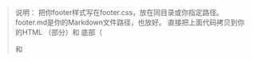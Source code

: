 > 说明：
把你footer样式写在footer.css，放在同目录或你指定路径。
footer.md是你的Markdown文件路径，也放好。
直接把上面代码拷贝到你的HTML <head>（<link>部分）和 <body>底部（<footer>和<script>部分）即可。

```html
<!-- 载入footer专用CSS -->
<link rel="stylesheet" href="footer.css" />
```

```html
<footer id="footer">加载中...</footer>  

<!-- 引入marked.js解析Markdown -->
<script src="https://cdn.jsdelivr.net/npm/marked/marked.min.js"></script>
<script>
  const footer = document.getElementById('footer');
  fetch('footer.md')
    .then(res => {
      if (!res.ok) throw new Error('加载Markdown失败');
      return res.text();
    })
    .then(md => {
      footer.innerHTML = marked.parse(md);
    })
    .catch(err => {
      footer.textContent = '加载footer内容失败：' + err.message;
    });
</script>
```
